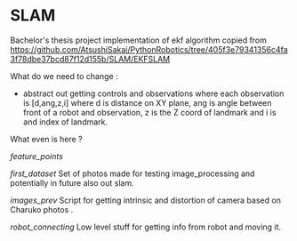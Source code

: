 # SLAM
Bachelor's thesis project 
implementation of  ekf algorithm copied from 
https://github.com/AtsushiSakai/PythonRobotics/tree/405f3e79341356c4fa3f78dbe37bcd87f12d155b/SLAM/EKFSLAM

What do we need to change :

- abstract out getting controls and observations where each observation is [d,ang,z,i] where d is distance on XY plane, ang is angle between front of a robot and observation, z is the Z coord of landmark and i is and index of landmark.


What even is here ?

*feature_points*

*first_dataset*
Set of photos made for testing image_processing and potentially in future also out slam.

*images_prev*
Script for getting intrinsic and distortion of camera based on Charuko photos . 

*robot_connecting*
Low level stuff for getting info from robot and moving it.